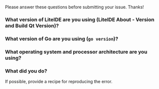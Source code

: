 Please answer these questions before submitting your issue. Thanks!

### What version of LiteIDE are you using (LiteIDE About - Version and Build Qt Version)?


### What version of Go are you using (`go version`)?


### What operating system and processor architecture are you using?


### What did you do?

If possible, provide a recipe for reproducing the error.
